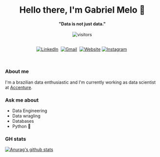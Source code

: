 <!--
**GabrielMMelo/gabrielmmelo** is a ✨ _special_ ✨ repository because its `README.md` (this file) appears on your GitHub profile.
-->

<p>
  <h1 align="center"><b>Hello there, I'm Gabriel Melo 👋</b></h1>
</p>

<p>
  <h4 align="center"><b>"Data is not just data."</b></h4>
</p>

<p align="center">
    <img align="center" alt="visitors" src="https://gpvc.arturio.dev/GabrielMMelo" />
</p>

<p align="center">
<br>
<a href="https://www.linkedin.com/in/gabrielmmelo/"><img src="https://img.shields.io/badge/linkedin-%230077B5.svg?&style=for-the-badge&logo=linkedin&logoColor=white" alt="LinkedIn" /></a>&nbsp;
<a href="mailto:gabrielmelocomp@gmail.com?subject=Hello%20Gabriel"><img src="https://img.shields.io/badge/gmail-%23D14836.svg?&style=for-the-badge&logo=gmail&logoColor=white" alt="Gmail"/></a>&nbsp;
<a href="https://gabrielmmelo.github.io/"><img alt="Website" src="https://img.shields.io/website?style=for-the-badge&up_message=portfolio&url=https%3A%2F%2Fkkvanonymous.github.io%2F"></a>
<a href="https://www.instagram.com/melooogabriel/"><img src="https://img.shields.io/badge/instagram-%23E4405F.svg?&style=for-the-badge&logo=instagram&logoColor=white" alt="Instagram" /></a>&nbsp;
</p>

<br>

### About me
I'm a brazilian data enthusiastic and I'm currently working as data scientist at [Accenture](https://www.accenture.com/br-pt).

### Ask me about
- Data Engineering
- Data wragling
- Databases
- Python 💜 


### GH stats
[![Anurag's github stats](https://github-readme-stats.vercel.app/api?username=gabrielmmelo&count_private=true&show_icons=true&theme=dracula)](https://github.com/anuraghazra/github-readme-stats)
